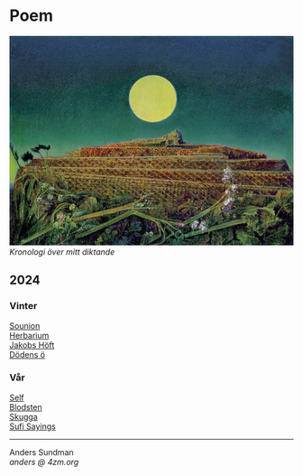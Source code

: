 # Poem

![MaxErnst](readme.jpg)  
_Kronologi över mitt diktande_

## 2024
### Vinter

[Sounion](sounion.md)  
[Herbarium](herbarium.md)  
[Jakobs Höft](jacob.md)  
[Dödens ö](dödensö.md)  


### Vår

[Self](identity.md)  
[Blodsten](blodsten.md)  
[Skugga](skugga.md)  
[Sufi Sayings](thistoo.md)

---

Anders Sundman  
_anders @ 4zm.org_